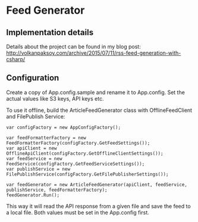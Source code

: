 # Feed Generator

## Implementation details
Details about the project can be found in my blog post: http://volkanpaksoy.com/archive/2015/07/11/rss-feed-generation-with-csharp/

## Configuration
Create a copy of App.config.sample and rename it to App.config. Set the actual values like S3 keys, API keys etc.

To use it offline, build the ArticleFeedGenerator class with OfflineFeedClient and FilePublish Service:

```chsarp
var configFactory = new AppConfigFactory();

var feedFormatterFactory = new FeedFormatterFactory(configFactory.GetFeedSettings());
var apiClient = new OfflineApiClient(configFactory.GetOfflineClientSettings());
var feedService = new FeedService(configFactory.GetFeedServiceSettings());
var publishService = new FilePublishService(configFactory.GetFilePublisherSettings());

var feedGenerator = new ArticleFeedGenerator(apiClient, feedService, publishService, feedFormatterFactory);
feedGenerator.Run();
```

This way it will read the API response from a given file and save the feed to a local file. Both values must be set in the App.config first.




